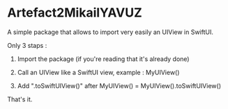 # Artefact2MikailYAVUZ


A simple package that allows to import very easily an UIView in SwiftUI.

Only 3 staps :

1) Import the package (if you're reading that it's already done)

2) Call an UIView like a SwiftUI view, example : MyUIView()

3) Add ".toSwiftUIView()" after MyUIView() = MyUIView().toSwiftUIView()

That's it.
